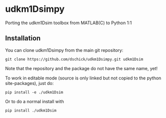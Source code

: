 # udkm1Dsimpy

Porting the udkm1Dsim toolbox from MATLAB(C) to Python 1:1

## Installation

You can clone udkm1Dsimpy from the main git repository:

    git clone https://github.com/dschick/udkm1Dsimpy.git udkm1Dsim

Note that the repository and the package do not have the same name, yet!

To work in editable mode (source is only linked 
but not copied to the python site-packages), just do:

    pip install -e ./udkm1Dsim

Or to do a normal install with

    pip install ./udkm1Dsim
